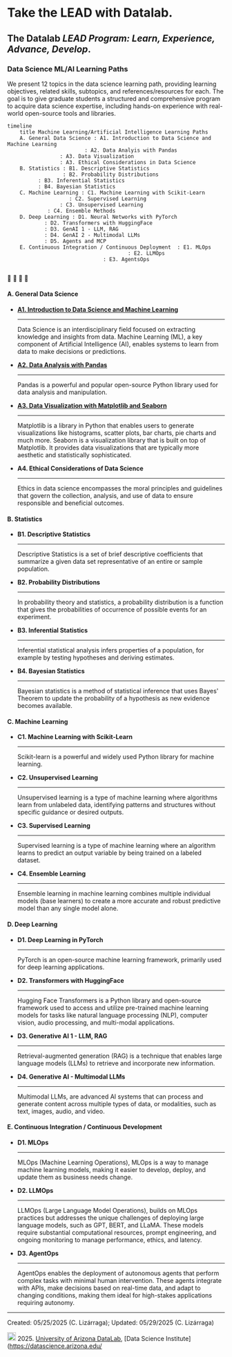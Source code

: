 
# Take the LEAD with Datalab.

## The Datalab _LEAD Program: Learn, Experience, Advance, Develop_.

### Data Science ML/AI Learning Paths

We present 12 topics in the data science learning path, providing learning objectives, related skills, subtopics, and references/resources for each. The goal is to give graduate students a structured and comprehensive program to acquire data science expertise, including hands-on experience with real-world open-source tools and libraries.


```mermaid
timeline
    title Machine Learning/Artificial Intelligence Learning Paths
    A. General Data Science : A1. Introduction to Data Science and Machine Learning
    	    	 	     : A2. Data Analyis with Pandas
			     : A3. Data Visualization
			     : A3. Ethical Considerations in Data Science
    B. Statistics : B1. Descriptive Statistics
                  : B2. Probability Distributions
		  : B3. Inferential Statistics
		  : B4. Bayesian Statistics
    C. Machine Learning : C1. Machine Learning with Scikit-Learn
       	       		: C2. Supervised Learning
	        	 : C3. Unsupervised Learning
			 : C4. Ensemble Methods
    D. Deep Learning : D1. Neural Networks with PyTorch
		    : D2. Transformers with HuggingFace
		    : D3. GenAI 1 - LLM, RAG
		    : D4. GenAI 2 - Multimodal LLMs
		    : D5. Agents and MCP
    E. Continuous Integration / Continuous Deployment  : E1. MLOps
       		  	      		   	       : E2. LLMOps
						       : E3. AgentsOps
						       
```

:construction: :construction: :construction: :construction: 


#### A. General Data Science

<!--
[**A1: Introduction to Data Science and Machine Learning**](mlpaths/A1_Intro_to_DataScience_and_ML.md)
-->

<div class="grid cards" markdown>

-   [**A1. Introduction to Data Science and Machine Learning**](mlpaths/A1_Intro_to_DataScience_and_ML.md)

    ---

    <p>Data Science is an interdisciplinary field focused on extracting knowledge and insights from data. Machine Learning (ML), a key component of Artificial Intelligence (AI), enables systems to learn from data to make decisions or predictions.</p>

-   [<b>A2. Data Analysis with Pandas</b>](mlpaths/A2_Python_for_DataScience.md)

    ---

    <p>Pandas is a powerful and popular open-source Python library used for data analysis and manipulation.

-   [<b>A3. Data Visualization with Matplotlib and Seaborn</b>](mlpaths/A2_Python_for_DataScience.md)

    ---

    <p>Matplotlib is a library in Python that enables users to generate visualizations like histograms, scatter plots, bar charts, pie charts and much more. Seaborn is a visualization library that is built on top of Matplotlib. It provides data visualizations that are typically more aesthetic and statistically sophisticated.
 

-   <b>A4. Ethical Considerations of Data Science</b>

    ---

    <p>Ethics in data science encompasses the moral principles and guidelines that govern the collection, analysis, and use of data to ensure responsible and beneficial outcomes. 

</div>

#### B. Statistics

<div class="grid cards" markdown>

-   <b>B1. Descriptive Statistics</b>

    ---

    <p>Descriptive Statistics is a set of brief descriptive coefficients that summarize a given data set representative of an entire or sample population.

-   <b>B2. Probability Distributions</b>

    ---

    <p>In probability theory and statistics, a probability distribution is a function that gives the probabilities of occurrence of possible events for an experiment.

-   <b>B3. Inferential Statistics</b>

    ---

    <p>Inferential statistical analysis infers properties of a population, for example by testing hypotheses and deriving estimates.

-   <b>B4. Bayesian Statistics</b>

    ---

    <p>Bayesian statistics is a method of statistical inference that uses Bayes' Theorem to update the probability of a hypothesis as new evidence becomes available. 


</div>


#### C. Machine Learning

<div class="grid cards" markdown>

-   <b>C1. Machine Learning with Scikit-Learn</b>

    ---

    <p>Scikit-learn is a powerful and widely used Python library for machine learning. 

-   <b>C2. Unsupervised Learning</b>

    ---

    <p>Unsupervised learning is a type of machine learning where algorithms learn from unlabeled data, identifying patterns and structures without specific guidance or desired outputs.

-   <b>C3. Supervised Learning</b>

    ---

    <p>Supervised learning is a type of machine learning where an algorithm learns to predict an output variable by being trained on a labeled dataset. 

-   <b>C4. Ensemble Learning</b>

    ---

    <p>Ensemble learning in machine learning combines multiple individual models (base learners) to create a more accurate and robust predictive model than any single model alone. 




</div>

#### D. Deep Learning

<div class="grid cards" markdown>

-   <b>D1. Deep Learning in PyTorch </b>

    ---

    <p>PyTorch is an open-source machine learning framework, primarily used for deep learning applications.


-   <b>D2. Transformers with HuggingFace</b>

    ---

    <p>Hugging Face Transformers is a Python library and open-source framework used to access and utilize pre-trained machine learning models for tasks like natural language processing (NLP), computer vision, audio processing, and multi-modal applications. 


-   <b>D3. Generative AI 1 - LLM, RAG</b>

    ---

    <p>Retrieval-augmented generation (RAG) is a technique that enables large language models (LLMs) to retrieve and incorporate new information. 


-   <b>D4. Generative AI - Multimodal LLMs </b>

    ---

    <p>Multimodal LLMs, are advanced AI systems that can process and generate content across multiple types of data, or modalities, such as text, images, audio, and video. 


</div>


#### E. Continuous Integration / Continuous Development

<div class="grid cards" markdown>

-   <b>D1. MLOps</b>

    ---

    <p>MLOps (Machine Learning Operations), MLOps is a way to manage machine learning models, making it easier to develop, deploy, and update them as business needs change.

-   <b>D2. LLMOps</b>

    ---

    <p> LLMOps (Large Language Model Operations), builds on MLOps practices but addresses the unique challenges of deploying large language models, such as GPT, BERT, and LLaMA. These models require substantial computational resources, prompt engineering, and ongoing monitoring to manage performance, ethics, and latency.


-   <b>D3. AgentOps</b>

    ---

    <p>AgentOps enables the deployment of autonomous agents that perform complex tasks with minimal human intervention. These agents integrate with APIs, make decisions based on real-time data, and adapt to changing conditions, making them ideal for high-stakes applications requiring autonomy.

</div>


***

Created: 05/25/2025 (C. Lizárraga); Updated: 05/29/2025 (C. Lizárraga)


<img src="https://upload.wikimedia.org/wikipedia/commons/thumb/a/a3/Cc.logo.circle.svg/64px-Cc.logo.circle.svg.png" width=20> 2025. [University of Arizona DataLab](https://datascience.arizona.edu/education/uarizona-data-lab), [Data Science Institute](https://datascience.arizona.edu/




